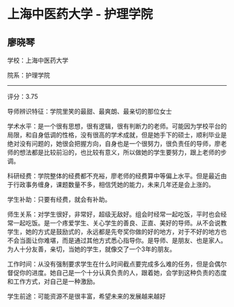 # 上海中医药大学 - 护理学院

## 廖晓琴

学校：上海中医药大学

院系：护理学院

* * *

评分：3.75

导师辨识特征：学院里笑的最甜、最爽朗、最亲切的那位女士

学术水平：是一个很有思想，很有逻辑，很有判断力的老师。可能因为学校平台的局限，和自身低调的性格，没有很高的学术成就，但是她手下的硕士，顺利毕业是绝对没有问题的，她很会把握方向，自身也是一个很努力，很负责任的导师，廖老师的想法都是比较前沿的，也比较有意义，所以做她的学生要努力，跟上老师的步调。

科研经费：学院整体的经费都不充裕，廖老师的经费算中等偏上水平。但是最近由于行政事务缠身，课题数量不多，相信凭她的能力，未来几年还是会上涨的。

学生补助：只要有经费，就会有补助。

师生关系：对学生很好，非常好，超级无敌好。组会时经常一起吃饭，平时也会经常一起吃饭。是一个疼爱学生、关心学生的善良、正直、美好的导师。从不会说教学生，她的方式是鼓励式的，永远都是先夸奖你做的好的地方，对于不好的地方也不会当面让你难堪，而是通过其他方式悉心指导你。是导师、是朋友、也是家人。为人十分友善，亲切，当她的学生，就像交了一个3年的朋友。

工作时间：从没有强制要求学生在什么时间截点要完成多么难的任务，但是会偶尔督促你的进度。她自己是一个十分认真负责的人，跟着她，会学到这种负责的态度和工作方式，对自己是一种激励。

学生前途：可能资源不是很丰富，希望未来的发展越来越好